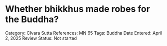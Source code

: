 # Whether bhikkhus made robes for the Buddha?

Category: Cīvara
Sutta References: MN 65
Tags: Buddha
Date Entered: April 2, 2025
Review Status: Not started